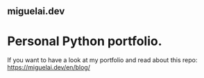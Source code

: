 ## miguelai.dev
# Personal Python portfolio.

If you want to have a look at my portfolio and read about this repo:
https://miguelai.dev/en/blog/
